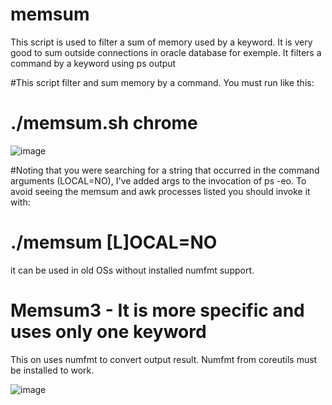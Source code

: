 # memsum
This script is used to filter a sum of memory used by a keyword. It is very good to sum outside connections in oracle database for exemple. It filters a command by a keyword using ps output 

#This script filter and sum memory by a command. You must run like this:

# ./memsum.sh chrome


![image](https://user-images.githubusercontent.com/20565821/159482468-b9f00853-223f-49f8-b0cf-e22d0719b854.png)



#Noting that you were searching for a string that occurred in the command arguments (LOCAL=NO), I've added args to the invocation of ps -eo. To avoid seeing the memsum and awk processes listed you should invoke it with:

# ./memsum [L]OCAL=NO

it can be used in old OSs without installed numfmt support. 

# Memsum3 - It is more specific and uses only one keyword

This on uses numfmt to convert output result. Numfmt from coreutils must be installed to work. 


![image](https://user-images.githubusercontent.com/20565821/159482539-7c60b325-816c-4690-b6a7-b25f6853a50a.png)

